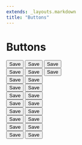 ```yaml
---
extends: _layouts.markdown
title: "Buttons"
---
```


# Buttons

<div class="mb-4">
    <button class="text-medium text-dark rounded py-2 px-4 bg-light mr-4">
        Save
    </button>
    <button class="text-medium text-dark rounded py-2 px-4 bg-light-soft mr-4">
        Save
    </button>
    <button class="text-medium text-dark rounded py-2 px-4 bg-light-softer mr-4">
        Save
    </button>
</div>
<div class="mb-4">
    <button class="text-medium text-light rounded py-2 px-4 bg-dark mr-4">
        Save
    </button>
    <button class="text-medium text-light rounded py-2 px-4 bg-dark-soft mr-4">
        Save
    </button>
    <button class="text-medium text-light rounded py-2 px-4 bg-dark-softer mr-4">
        Save
    </button>
</div>
<div class="mb-4">
    <button class="text-medium text-light rounded py-2 px-4 bg-red mr-4">
        Save
    </button>
    <button class="text-medium text-light rounded py-2 px-4 bg-red-light mr-4">
        Save
    </button>
</div>
<div class="mb-4">
    <button class="text-medium text-light rounded py-2 px-4 bg-amber mr-4">
        Save
    </button>
    <button class="text-medium text-light rounded py-2 px-4 bg-amber-light mr-4">
        Save
    </button>
</div>
<div class="mb-4">
    <button class="text-medium text-light rounded py-2 px-4 bg-green mr-4">
        Save
    </button>
    <button class="text-medium text-light rounded py-2 px-4 bg-green-light mr-4">
        Save
    </button>
</div>
<div class="mb-4">
    <button class="text-medium text-light rounded py-2 px-4 bg-teal mr-4">
        Save
    </button>
    <button class="text-medium text-light rounded py-2 px-4 bg-teal-light mr-4">
        Save
    </button>
</div>
<div class="mb-4">
    <button class="text-medium text-light rounded py-2 px-4 bg-blue mr-4">
        Save
    </button>
    <button class="text-medium text-light rounded py-2 px-4 bg-blue-light mr-4">
        Save
    </button>
</div>
<div class="mb-4">
    <button class="text-medium text-light rounded py-2 px-4 bg-indigo mr-4">
        Save
    </button>
    <button class="text-medium text-light rounded py-2 px-4 bg-indigo-light mr-4">
        Save
    </button>
</div>
<div class="mb-4">
    <button class="text-medium text-light rounded py-2 px-4 bg-purple mr-4">
        Save
    </button>
    <button class="text-medium text-light rounded py-2 px-4 bg-purple-light mr-4">
        Save
    </button>
</div>
<div class="mb-4">
    <button class="text-medium text-light rounded py-2 px-4 bg-pink mr-4">
        Save
    </button>
    <button class="text-medium text-light rounded py-2 px-4 bg-pink-light mr-4">
        Save
    </button>
</div>
